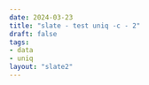 ```yaml
---
date: 2024-03-23
title: "slate - test uniq -c - 2"
draft: false
tags:
- data
- uniq
layout: "slate2"
---
```



